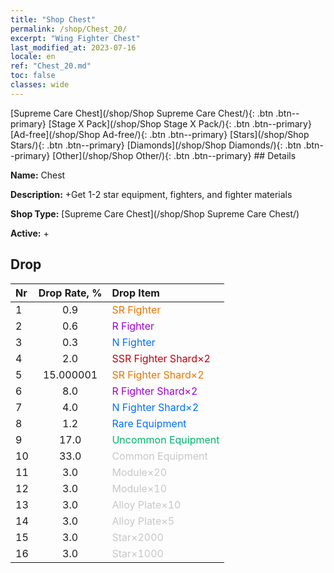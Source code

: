```yaml
---
title: "Shop Chest"
permalink: /shop/Chest_20/
excerpt: "Wing Fighter Chest"
last_modified_at: 2023-07-16
locale: en
ref: "Chest_20.md"
toc: false
classes: wide
---
```



  [Supreme Care Chest](/shop/Shop Supreme Care Chest/){: .btn .btn--primary}   [Stage X Pack](/shop/Shop Stage X Pack/){: .btn .btn--primary}   [Ad-free](/shop/Shop Ad-free/){: .btn .btn--primary}   [Stars](/shop/Shop Stars/){: .btn .btn--primary}   [Diamonds](/shop/Shop Diamonds/){: .btn .btn--primary}   [Other](/shop/Shop Other/){: .btn .btn--primary} ## Details

 **Name:** Chest 

 **Description:** +Get 1-2 star equipment, fighters, and fighter materials

 **Shop Type:** [Supreme Care Chest](/shop/Shop Supreme Care Chest/)

 **Active:** + 

## Drop

  |  Nr | Drop Rate, %  |    Drop Item     |
  |:----|:-------------:|:-----------------|
  | 1 | 0.9 | <span style="color: #ea7500">SR Fighter</span><br/><span style="color: #ffffff;"></span> | 
  | 2 | 0.6 | <span style="color: #9f00d7">R Fighter</span><br/><span style="color: #ffffff;"></span> | 
  | 3 | 0.3 | <span style="color: #006ffd">N Fighter</span><br/><span style="color: #ffffff;"></span> | 
  | 4 | 2.0 | <span style="color: #c2000e">SSR Fighter Shard×2</span><br/><span style="color: #ffffff;"></span> | 
  | 5 | 15.000001 | <span style="color: #ea7500">SR Fighter Shard×2</span><br/><span style="color: #ffffff;"></span> | 
  | 6 | 8.0 | <span style="color: #9f00d7">R Fighter Shard×2</span><br/><span style="color: #ffffff;"></span> | 
  | 7 | 4.0 | <span style="color: #006ffd">N Fighter Shard×2</span><br/><span style="color: #ffffff;"></span> | 
  | 8 | 1.2 | <span style="color: #006ffd">Rare Equipment</span><br/><span style="color: #ffffff;"></span> | 
  | 9 | 17.0 | <span style="color: #00b36d">Uncommon Equipment</span><br/><span style="color: #ffffff;"></span> | 
  | 10 | 33.0 | <span style="color: #c7c7c7">Common Equipment</span><br/><span style="color: #ffffff;"></span> | 
  | 11 | 3.0 | <span style="color: #c7c7c7">Module×20</span><br/><span style="color: #ffffff;"></span> | 
  | 12 | 3.0 | <span style="color: #c7c7c7">Module×10</span><br/><span style="color: #ffffff;"></span> | 
  | 13 | 3.0 | <span style="color: #c7c7c7">Alloy Plate×10</span><br/><span style="color: #ffffff;"></span> | 
  | 14 | 3.0 | <span style="color: #c7c7c7">Alloy Plate×5</span><br/><span style="color: #ffffff;"></span> | 
  | 15 | 3.0 | <span style="color: #c7c7c7">Star×2000</span><br/><span style="color: #ffffff;"></span> | 
  | 16 | 3.0 | <span style="color: #c7c7c7">Star×1000</span><br/><span style="color: #ffffff;"></span> | 

